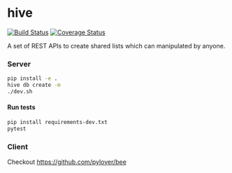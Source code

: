 # hive

[![Build Status](https://travis-ci.org/pylover/hive.svg?branch=master)](https://travis-ci.org/pylover/hive)
[![Coverage Status](https://coveralls.io/repos/github/pylover/hive/badge.svg?branch=master)](https://coveralls.io/github/pylover/hive?branch=master)

A set of REST APIs to create shared lists which can manipulated by anyone.


### Server


```bash
pip install -e .
hive db create -m
./dev.sh
```

#### Run tests


```bash
pip install requirements-dev.txt
pytest
```


### Client

Checkout https://github.com/pylover/bee

